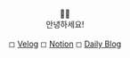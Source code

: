 <div align="center">

👋🏻<br>
안녕하세요! <br> <br>
◻ [Velog](https://velog.io/@6suk) ◻ [Notion](https://6suk.notion.site/d8178c919339498ca4d8a80ef05734f2?v=d4a48a1db91a401295b8cd0fcf1e45e0) ◻ [Daily Blog](https://blog.naver.com/koandjo_)
</div>
